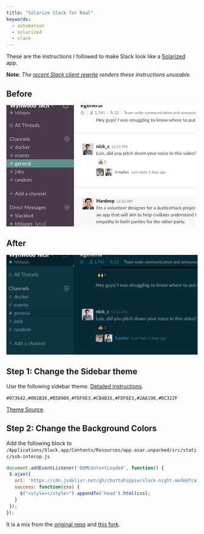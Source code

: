 ```yaml
---
title: "Solarize Slack for Real"
keywords:
  - automation
  - solarized
  - slack
---
```


These are the instructions I followed to make Slack look like a [Solarized](https://ethanschoonover.com/solarized/) app. 

**Note**: _The [recent Slack client rewrite](https://slack.engineering/rebuilding-slack-on-the-desktop-308d6fe94ae4) renders these instructions unusable._  

## Before  
![Before](/images/solarize-slack/before.png)  

## After  
![After](/images/solarize-slack/after.png)  

## Step 1: Change the Sidebar theme  

Use the following sidebar theme. [Detailed instructions](https://trevmex.com/post/94769857233/solarized-dark-for-slack).  

```
#073642,#002B36,#B58900,#FDF6E3,#CB4B16,#FDF6E3,#2AA198,#DC322F
```

[Theme Source](https://gist.github.com/mgreensmith/098897288f580b964ef8).  


## Step 2: Change the Background Colors  

Add the following block to `/Applications/Slack.app/Contents/Resources/app.asar.unpacked/src/static/ssb-interop.js`  

```js
document.addEventListener('DOMContentLoaded', function() {
 $.ajax({
   url: 'https://cdn.jsdelivr.net/gh/chattahippie/slack-night-mode@fcafbca8be2a720410c6b3988f280fa09ef8fca0/css/raw/variants/solarized-dark.css',
   success: function(css) {
     $("<style></style>").appendTo('head').html(css);
   }
 });
});
```

It is a mix from the [original repo](https://github.com/nakedsushi/solarized-slack) and [this fork](https://github.com/chattahippie/solarized-slack).  

